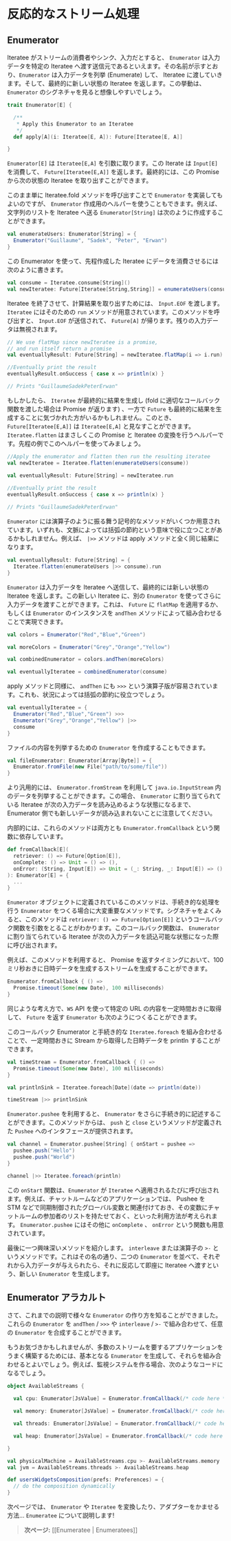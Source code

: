 <!-- translated -->
<!--
# Handling data streams reactively
-->
# 反応的なストリーム処理

<!--
## Enumerators
-->
## Enumerator

<!--
If an iteratee represents the consumer, or sink, of input, an `Enumerator` is the source that pushes input into a given iteratee. As the name suggests, it enumerates some input into the iteratee and eventually returns the new state of that iteratee. This can be easily seen looking at the `Enumerator`’s signature:
-->
Iteratee がストリームの消費者やシンク、入力だとすると、 `Enumerator` は入力データを特定の Iteratee へ渡す送信元であるといえます。その名前が示すとおり、`Enumerator` は入力データを列挙 (Enumerate) して、 Iteratee に渡していきます。そして、最終的に新しい状態の Iteratee を返します。この挙動は、 `Enumerator` のシグネチャを見ると想像しやすいでしょう。

```scala
trait Enumerator[E] {

  /**
   * Apply this Enumerator to an Iteratee
   */
  def apply[A](i: Iteratee[E, A]): Future[Iteratee[E, A]]

}
```

<!--
An `Enumerator[E]` takes an `Iteratee[E,A]` which is any iteratee that consumes `Input[E]` and returns a `Future[Iteratee[E,A]]` which eventually gives the new state of the iteratee.
-->
`Enumerator[E]` は `Iteratee[E,A]` を引数に取ります。この Iterate は `Input[E]` を消費して、 `Future[Iteratee[E,A]]` を返します。最終的には、この Promise から次の状態の Iteratee を取り出すことができます。

<!--
We can go ahead and manually implement `Enumerator` instances by consequently calling the iteratee’s fold method, or use one of the provided `Enumerator` creation methods. For instance we can create an `Enumerator[String]` that pushes a list of strings into an iteratee, like the following:
-->
このまま単に Iteratee.fold メソッドを呼び出すことで `Enumerator` を実装してもよいのですが、 `Enumerator` 作成用のヘルパーを使うこともできます。例えば、 文字列のリストを Iteratee へ送る `Enumerator[String]` は次のように作成することができます。

```scala
val enumerateUsers: Enumerator[String] = {
  Enumerator("Guillaume", "Sadek", "Peter", "Erwan")
}
```

<!--
Now we can apply it to the consume iteratee we created before:
-->
この Enumerator を使って、先程作成した Iteratee にデータを消費させるには次のように書きます。

```scala
val consume = Iteratee.consume[String]()
val newIteratee: Future[Iteratee[String,String]] = enumerateUsers(consume) 
```

<!--
To terminate the iteratee and extract the computed result we pass `Input.EOF`. An `Iteratee` carries a `run` method that does just this. It pushes an `Input.EOF` and returns a `Future[A]`, ignoring left input if any.
-->
Iteratee を終了させて、計算結果を取り出すためには、 `Input.EOF` を渡します。 `Iteratee` にはそのための `run` メソッドが用意されています。このメソッドを呼び出すと、 `Input.EOF` が送信されて、 `Future[A]` が帰ります。残りの入力データは無視されます。

```scala
// We use flatMap since newIteratee is a promise, 
// and run itself return a promise
val eventuallyResult: Future[String] = newIteratee.flatMap(i => i.run)

//Eventually print the result
eventuallyResult.onSuccess { case x => println(x) }

// Prints "GuillaumeSadekPeterErwan"
```

<!--
You might notice here that an `Iteratee` will eventually produce a result (returning a promise when calling fold and passing appropriate calbacks), and a `Future` eventually produces a result. Then a `Future[Iteratee[E,A]]` can be viewed as `Iteratee[E,A]`. Indeed this is what `Iteratee.flatten` does, Let’s apply it to the previous example:
-->
もしかしたら、 `Iteratee` が最終的に結果を生成し (fold に適切なコールバック関数を渡した場合は Promise が返ります) 、一方で `Future` も最終的に結果を生成することに気づかれた方がいるかもしれません。このとき、 `Future[Iteratee[E,A]]` は `Iteratee[E,A]` と見なすことができます。 `Iteratee.flatten` はまさしくこの Promise と Iteratee の変換を行うヘルパーです。先程の例でこのヘルパーを使ってみましょう。

```scala
//Apply the enumerator and flatten then run the resulting iteratee
val newIteratee = Iteratee.flatten(enumerateUsers(consume))

val eventuallyResult: Future[String] = newIteratee.run
   
//Eventually print the result 
eventuallyResult.onSuccess { case x => println(x) }

// Prints "GuillaumeSadekPeterErwan"
```

<!--
An `Enumerator` has some symbolic methods that can act as operators, which can be useful in some contexts for saving some parentheses. For example, the `|>>` method works exactly like apply:
-->
`Enumerator` には演算子のように振る舞う記号的なメソッドがいくつか用意されています。いずれも、文脈によっては括弧の節約という意味で役に立つことがあるかもしれません。例えば、 `|>>` メソッドは apply メソッドと全く同じ結果になります。

```scala
val eventuallyResult: Future[String] = {
  Iteratee.flatten(enumerateUsers |>> consume).run
}
```

<!--
Since an `Enumerator` pushes some input into an iteratee and eventually return a new state of the iteratee, we can go on pushing more input into the returned iteratee using another `Enumerator`. This can be done either by using the `flatMap` function on `Future`s or more simply by combining `Enumerator` instancess using the `andThen` method, as follows:
-->
`Enumerator` は入力データを Iteratee へ送信して、最終的には新しい状態の Iteratee を返します。この新しい Iteratee に、別の `Enumerator` を使ってさらに入力データを渡すことができます。これは、 `Future` に `flatMap` を適用するか、もしくは `Enumerator` のインスタンスを `andThen` メソッドによって組み合わせることで実現できます。

```scala
val colors = Enumerator("Red","Blue","Green")

val moreColors = Enumerator("Grey","Orange","Yellow")

val combinedEnumerator = colors.andThen(moreColors)

val eventuallyIteratee = combinedEnumerator(consume)
```

<!--
As for apply, there is a symbolic version of the `andThen` called `>>>` that can be used to save some parentheses when appropriate:
-->
apply メソッドと同様に、 `andThen` にも `>>>` という演算子版が容易されています。これも、状況によっては括弧の節約に役立つでしょう。

```scala
val eventuallyIteratee = {
  Enumerator("Red","Blue","Green") >>>
  Enumerator("Grey","Orange","Yellow") |>>
  consume    
}
```

<!--
We can also create `Enumerator`s for enumerating files contents:
-->
ファイルの内容を列挙するための `Enumerator` を作成することもできます。

```scala
val fileEnumerator: Enumerator[Array[Byte]] = {
  Enumerator.fromFile(new File("path/to/some/file"))
}
```

<!--
Or more generally enumerating a `java.io.InputStream` using `Enumerator.fromStream`. It is important to note that input won't be read until the iteratee this `Enumerator` is applied on is ready to take more input.
-->
より汎用的には、 `Enumerator.fromStream` を利用して `java.io.InputStream` 内のデータを列挙することができます。この場合、 `Enumerator` に割り当てられている Iteratee が次の入力データを読み込めるような状態になるまで、Enumerator 側でも新しいデータが読み込まれないことに注意してください。

<!--
Actually both methods are based on the more generic `Enumerator.fromCallback` that has the following signature:
-->
内部的には、これらのメソッドは両方とも `Enumerator.fromCallback` という関数に依存しています。

```scala
def fromCallback[E](
  retriever: () => Future[Option[E]],
  onComplete: () => Unit = () => (),
  onError: (String, Input[E]) => Unit = (_: String, _: Input[E]) => ()
): Enumerator[E] = {
  ... 
}
```

<!--
This method defined on the `Enumerator` object is one of the most important methods for creating `Enumerator`s from imperative logic. Looking closely at the signature, this method takes a callback function `retriever: () => Future[Option[E]]` that will be called each time the iteratee this `Enumerator` is applied to is ready to take some input. 
-->
`Enumerator` オブジェクトに定義されているこのメソッドは、手続き的な処理を行う `Enumerator` をつくる場合に大変重要なメソッドです。シグネチャをよくみると、このメソッドは `retriever: () => Future[Option[E]]` というコールバック関数を引数をとることがわかります。このコールバック関数は、 `Enumerator` に割り当てられている Iteratee が次の入力データを読込可能な状態になった際に呼び出されます。

<!--
It can be easily used to create an `Enumerator` that represents a stream of time values every 100 millisecond using the opportunity that we can return a promise, like the following:
-->
例えば、このメソッドを利用すると、 Promise を返すタイミングにおいて、100 ミリ秒おきに日時データを生成するストリームを生成することができます。

```scala
Enumerator.fromCallback { () =>
  Promise.timeout(Some(new Date), 100 milliseconds)
}
```

<!--
In the same manner we can construct an `Enumerator` that would fetch a url every some time using the `WS` api which returns, not suprisingly a `Future`
-->
同じような考え方で、`WS` API を使って特定の URL の内容を一定時間おきに取得して、 `Future` を返す `Enumerator` も次のようにつくることができます。

<!--
Combining this, callback Enumerator, with an imperative `Iteratee.foreach` we can println a stream of time values periodically:
-->
このコールバック Enumerator と手続き的な `Iteratee.foreach` を組み合わせることで、一定時間おきに Stream から取得した日時データを println することができます。

```scala
val timeStream = Enumerator.fromCallback { () => 
  Promise.timeout(Some(new Date), 100 milliseconds)
}

val printlnSink = Iteratee.foreach[Date](date => println(date))

timeStream |>> printlnSink
```

<!--
Another, more imperative, way of creating an `Enumerator` is by using `Enumerator.pushee` which once it is ready will give a `Pushee` interface on which defined methods `push` and `close`:
-->
`Enumerator.pushee` を利用すると、 `Enumerator` をさらに手続き的に記述することができます。このメソッドからは、 `push` と `close` というメソッドが定義された `Pushee` へのインタフェースが提供されます。

```scala
val channel = Enumerator.pushee[String] { onStart = pushee =>
  pushee.push("Hello")
  pushee.push("World")
}

channel |>> Iteratee.foreach(println)
```

<!--
The `onStart` function will be called each time the `Enumerator` is applied to an `Iteratee`. In some applications, a chatroom for instance, it makes sense to assign the pushee to a synchronized global value (using STMs for example) that will contain a list of listeners. `Enumerator.pushee` accepts two other functions, `onComplete` and `onError`.
-->
この `onStart` 関数は、`Enumerator` が `Iteratee` へ適用されるたびに呼び出されます。例えば、チャットルームなどのアプリケーションでは、 Pushee を　STM などで同期制御されたグローバル変数と関連付けておき、その変数にチャットルームの参加者のリストを持たせておく、といった利用方法が考えられます。 `Enumerator.pushee` にはその他に `onComplete` 、 `onError` という関数も用意されています。

<!--
One more interesting method is the `interleave` or `>-` method which as the name says, itrerleaves two Enumerators. For reactive `Enumerator`s Input will be passed as it happens from any of the interleaved `Enumerator`s
-->
最後に一つ興味深いメソッドを紹介します。 `interleave` または演算子の `>-` というメソッドです。これはその名の通り、二つの `Enumerator` を並べて、それぞれから入力データが与えられたら、それに反応して即座に Iteratee へ渡すという、新しい `Enumerator` を生成します。

<!--
## Enumerators à la carte
-->
## Enumerator アラカルト

<!--
Now that we have several interesting ways of creating `Enumerator`s, we can use these together with composition methods `andThen` / `>>>` and `interleave` / `>-` to compose `Enumerator`s on demand.
-->
さて、これまでの説明で様々な `Enumerator` の作り方を知ることができました。これらの `Enumerator` を `andThen` / `>>>` や `interleave` / `>-` で組み合わせて、任意の `Enumerator` を合成することができます。

<!--
Indeed one interesting way of organizing a streamful application is by creating primitive `Enumerator`s and then composing a collection of them. Let’s imagine doing an application for monitoring systems:
-->
もうお気づきかもしれませんが、多数のストリームを要するアプリケーションをうまく構築するためには、基本となる `Enumerator` を生成して、それらを組み合わせるとよいでしょう。例えば、監視システムを作る場合、次のようなコードになるでしょう。

```scala
object AvailableStreams {

  val cpu: Enumerator[JsValue] = Enumerator.fromCallback(/* code here */)

  val memory: Enumerator[JsValue] = Enumerator.fromCallback(/* code here */)

  val threads: Enumerator[JsValue] = Enumerator.fromCallback(/* code here */)

  val heap: Enumerator[JsValue] = Enumerator.fromCallback(/* code here */)

}

val physicalMachine = AvailableStreams.cpu >- AvailableStreams.memory
val jvm = AvailableStreams.threads >- AvailableStreams.heap

def usersWidgetsComposition(prefs: Preferences) = {
  // do the composition dynamically
}
```

<!--
Now, it is time to adapt and transform `Enumerator`s and `Iteratee`s using ... `Enumeratee`s!
-->
次ページでは、 `Enumerator` や `Iteratee` を変換したり、アダプターをかませる方法... `Enumeratee` について説明します!

<!--
> **Next:** [[Enumeratees | Enumeratees]]
-->
> **次ページ:** [[Enumeratee | Enumeratees]]

